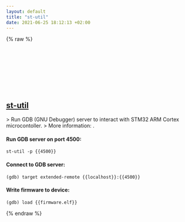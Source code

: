 ```yaml
---
layout: default
title: "st-util"
date: 2021-06-25 18:12:13 +02:00
---
```

{% raw %}
<h2 id="st-util">
  <a href="/en/common/st-util.html">st-util</a> <a href="#st-util"><svg class="icon">
    <use href="/assets/images/unicode_sprite.svg#link" />
  </svg></a>
</h2>
> Run GDB (GNU Debugger) server to interact with STM32 ARM Cortex microcontoller.
> More information: <https://github.com/texane/stlink>.

#### Run GDB server on port 4500:
```shell
st-util -p {{4500}}
```
#### Connect to GDB server:
```shell
(gdb) target extended-remote {{localhost}}:{{4500}}
```
#### Write firmware to device:
```shell
(gdb) load {{firmware.elf}}
```
{% endraw %}